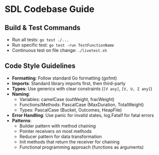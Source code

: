 # SDL Codebase Guide

## Build & Test Commands
- Run all tests: `go test ./...`
- Run specific test: `go test -run TestFunctionName`
- Continuous test on file change: `./livetest.sh`

## Code Style Guidelines
- **Formatting**: Follow standard Go formatting (gofmt)
- **Imports**: Standard library imports first, then third-party
- **Types**: Use generics with clear constraints (`[V any]`, `[V, U, Z any]`)
- **Naming**:
  - Variables: camelCase (outWeight, fracWeight)
  - Functions/Methods: PascalCase (MaxDuration, TotalWeight)
  - Types: PascalCase (Bucket, Outcomes, HeapFile)
- **Error Handling**: Use panic for invalid states, log.Fatalf for fatal errors
- **Patterns**:
  - Builder pattern with method chaining
  - Pointer receivers on most methods
  - Reducer pattern for data transformation
  - Init methods that return the receiver for chaining
  - Functional programming approach (functions as arguments)